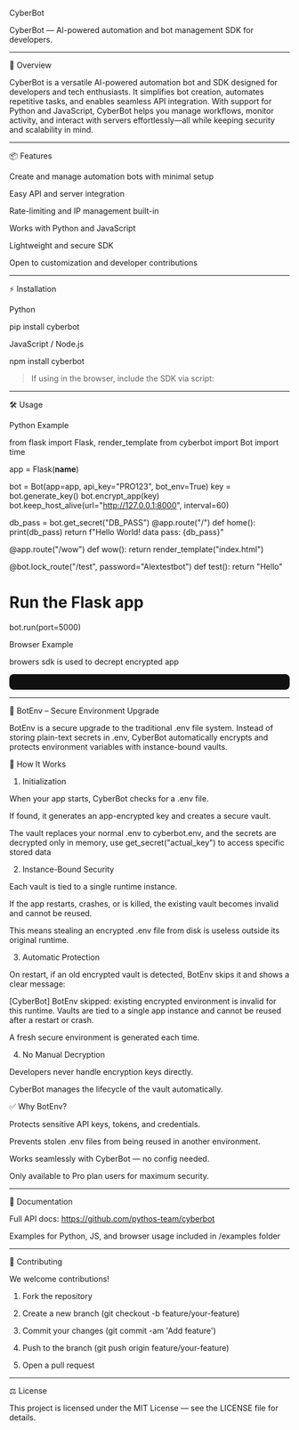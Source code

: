 CyberBot

  

CyberBot — AI-powered automation and bot management SDK for developers.


---

🚀 Overview

CyberBot is a versatile AI-powered automation bot and SDK designed for developers and tech enthusiasts. It simplifies bot creation, automates repetitive tasks, and enables seamless API integration. With support for Python and JavaScript, CyberBot helps you manage workflows, monitor activity, and interact with servers effortlessly—all while keeping security and scalability in mind.


---

📦 Features

Create and manage automation bots with minimal setup

Easy API and server integration

Rate-limiting and IP management built-in

Works with Python and JavaScript

Lightweight and secure SDK

Open to customization and developer contributions



---

⚡ Installation

Python

pip install cyberbot

JavaScript / Node.js

npm install cyberbot

> If using in the browser, include the SDK via script:



<script src="https://server-cdns-org.onrender.com/cdn/libs/cyberbot.js"></script>


---

🛠️ Usage

Python Example

from flask import Flask, render_template
from cyberbot import Bot
import time

app = Flask(__name__)

bot = Bot(app=app, api_key="PRO123", bot_env=True)
key = bot.generate_key()
bot.encrypt_app(key)
bot.keep_host_alive(url="http://127.0.0.1:8000", interval=60)

db_pass = bot.get_secret("DB_PASS")
@app.route("/")
def home():
    print(db_pass)
    return f"Hello World! data pass: {db_pass}"
    
@app.route("/wow")
def wow():
  return render_template("index.html")
    
@bot.lock_route("/test", password="Alextestbot")
def test():
    return "Hello"

# Run the Flask app
bot.run(port=5000)

Browser Example

browers sdk is used to decrept encrypted app

<script src="https://server-cdns-org.onrender.com/cdn/libs/cyberbot.js"></script>

<pre id="output" style="
  background:#111; 
  color:#0f0; 
  padding:1em; 
  border-radius:8px; 
  font-family:monospace; 
  white-space:pre-wrap; 
  word-break:break-word;
"></pre>

<script>
document.addEventListener("DOMContentLoaded", async () => {
  const bot = new CyberBot("P+HWD8MNddNY+aDSpTQHPzWfdgnVoLWWGhpJs4fOEKQ=");
  const out = document.getElementById("output");

  const data = await bot.fetch("http://127.0.0.1:5000/");

  if (data) {
    if (data.type === "text") {
      out.textContent = data.content;
    } else if (data.type === "html"){
      out.innerHTML = data.content;
    }
  }
});
</script>
---

🔐 BotEnv – Secure Environment Upgrade

BotEnv is a secure upgrade to the traditional .env file system. Instead of storing plain-text secrets in .env, CyberBot automatically encrypts and protects environment variables with instance-bound vaults.

🚀 How It Works

1. Initialization

When your app starts, CyberBot checks for a .env file.

If found, it generates an app-encrypted key and creates a secure vault.

The vault replaces your normal .env to cyberbot.env, and the secrets are decrypted only in memory, use get_secret("actual_key") to access specific stored data



2. Instance-Bound Security

Each vault is tied to a single runtime instance.

If the app restarts, crashes, or is killed, the existing vault becomes invalid and cannot be reused.

This means stealing an encrypted .env file from disk is useless outside its original runtime.



3. Automatic Protection

On restart, if an old encrypted vault is detected, BotEnv skips it and shows a clear message:

[CyberBot] BotEnv skipped: existing encrypted environment is invalid for this runtime. 
Vaults are tied to a single app instance and cannot be reused after a restart or crash.

A fresh secure environment is generated each time.



4. No Manual Decryption

Developers never handle encryption keys directly.

CyberBot manages the lifecycle of the vault automatically.




✅ Why BotEnv?

Protects sensitive API keys, tokens, and credentials.

Prevents stolen .env files from being reused in another environment.

Works seamlessly with CyberBot — no config needed.

Only available to Pro plan users for maximum security.

---

📄 Documentation

Full API docs: https://github.com/pythos-team/cyberbot

Examples for Python, JS, and browser usage included in /examples folder



---

🤝 Contributing

We welcome contributions!

1. Fork the repository


2. Create a new branch (git checkout -b feature/your-feature)


3. Commit your changes (git commit -am 'Add feature')


4. Push to the branch (git push origin feature/your-feature)


5. Open a pull request




---

⚖️ License

This project is licensed under the MIT License — see the LICENSE file for details.

